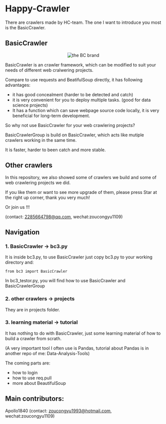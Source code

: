 # Happy-Crawler

There are crawlers made by HC-team. The one I want to introduce you most is the BasicCrawler.

## BasicCrawler

<p align="center"> 
    <img src="https://screenshot.net/zh/4wxdjc3" alt="the BC brand">
</p>

BasicCrawler is an crawler framework, which can be modified to suit your needs of different web cralwering projects. 

Compare to use requests and BeatifulSoup directly, it has following advantages:

* it has good concealment (harder to be detected and catch)
* it is very convenient for you to deploy multiple tasks. (good for data science projects)
* It has a function which can save webpage source code locally, it is very beneficial for long-term development.

So why not use BasicCrawler for your web crawlering projects?

BasicCrawlerGroup is build on BasicCrawler, which acts like mutiple crawlers working in the same time. 

It is faster, harder to been catch and more stable.
 
## Other crawlers

In this repository, we also showed some of crawlers we build and some of web crawlering projects we did. 

If you like them or want to see more upgrade of them, please press Star at the right up corner, thank you very much!

Or join us !!! 

(contact: 2285664798@qq.com, wechat:zoucongyu1109) 

## Navigation

### 1. BasicCrawler -> bc3.py

It is inside bc3.py, to use BasicCrawler just copy bc3.py to your working directory and:

    from bc3 import BasicCrawler

In bc3_testor.py, you will find how to use BasicCrawler and BasicCrawlerGroup

### 2. other crawlers -> projects

They are in projects folder.

### 3. learning material -> tutorial

It has nothing to do with BasicCrawler, just some learning material of how to build a crawler from scrath.

(A very important tool I often use is Pandas, tutorial about Pandas is in another repo of me: Data-Analysis-Tools)

The coming parts are:
* how to login
* how to use req.pull
* more about BeautifulSoup

## Main contributors:
Apollo1840 (contact: zoucongyu1993@hotmail.com, wechat:zoucongyu1109)

